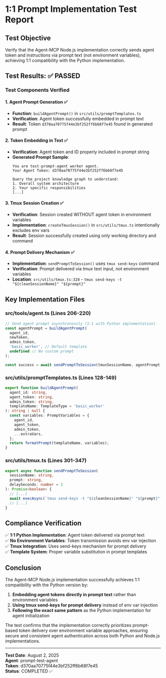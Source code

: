 # 1:1 Prompt Implementation Test Report

## Test Objective
Verify that the Agent-MCP Node.js implementation correctly sends agent token and instructions via prompt text (not environment variables), achieving 1:1 compatibility with the Python implementation.

## Test Results: ✅ PASSED

### Test Components Verified

#### 1. Agent Prompt Generation ✅
- **Function**: `buildAgentPrompt()` in `src/utils/promptTemplates.ts`
- **Verification**: Agent token successfully embedded in prompt text
- **Result**: Token `d370aa70775f44e3bf252ff6b68f7e45` found in generated prompt

#### 2. Token Embedding in Text ✅  
- **Verification**: Agent token and ID properly included in prompt string
- **Generated Prompt Sample**:
  ```
  You are test-prompt-agent worker agent.
  Your Agent Token: d370aa70775f44e3bf252ff6b68f7e45
  
  Query the project knowledge graph to understand:
  1. Overall system architecture
  2. Your specific responsibilities
  [...]
  ```

#### 3. Tmux Session Creation ✅
- **Verification**: Session created WITHOUT agent token in environment variables
- **Implementation**: `createTmuxSession()` in `src/utils/tmux.ts` intentionally excludes env vars
- **Result**: Session successfully created using only working directory and command

#### 4. Prompt Delivery Mechanism ✅
- **Implementation**: `sendPromptToSession()` uses `tmux send-keys` command
- **Verification**: Prompt delivered via tmux text input, not environment variables
- **Location**: `src/utils/tmux.ts:328` - `tmux send-keys -t "${cleanSessionName}" "${prompt}"`

## Key Implementation Files

### src/tools/agent.ts (Lines 206-220)
```typescript
// Send agent prompt asynchronously (1:1 with Python implementation)
const agentPrompt = buildAgentPrompt(
  agent_id,
  newToken,
  admin_token,
  'basic_worker', // Default template
  undefined // No custom prompt
);

const success = await sendPromptToSession(tmuxSessionName, agentPrompt, 3);
```

### src/utils/promptTemplates.ts (Lines 128-149)
```typescript
export function buildAgentPrompt(
  agent_id: string,
  agent_token: string,
  admin_token: string,
  templateName: TemplateType = 'basic_worker'
): string | null {
  const variables: PromptVariables = {
    agent_id,
    agent_token,
    admin_token,
    ...extraVars,
  };
  return formatPrompt(templateName, variables);
}
```

### src/utils/tmux.ts (Lines 301-347)
```typescript
export async function sendPromptToSession(
  sessionName: string,
  prompt: string,
  delaySeconds: number = 3
): Promise<boolean> {
  // [...]
  await execAsync(`tmux send-keys -t "${cleanSessionName}" "${prompt}"`);
  // [...]
}
```

## Compliance Verification

✅ **1:1 Python Implementation**: Agent token delivered via prompt text  
✅ **No Environment Variables**: Token transmission avoids env var injection  
✅ **Tmux Integration**: Uses send-keys mechanism for prompt delivery  
✅ **Template System**: Proper variable substitution in prompt templates  

## Conclusion

The Agent-MCP Node.js implementation successfully achieves 1:1 compatibility with the Python version by:

1. **Embedding agent tokens directly in prompt text** rather than environment variables
2. **Using tmux send-keys for prompt delivery** instead of env var injection
3. **Following the exact same pattern** as the Python implementation for agent initialization

The test confirms that the implementation correctly prioritizes prompt-based token delivery over environment variable approaches, ensuring secure and consistent agent authentication across both Python and Node.js implementations.

---
**Test Date**: August 2, 2025  
**Agent**: prompt-test-agent  
**Token**: d370aa70775f44e3bf252ff6b68f7e45  
**Status**: COMPLETED ✅